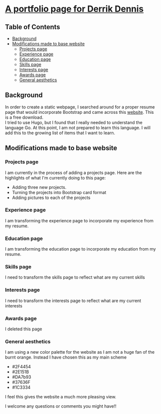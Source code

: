  # [A portfolio page for Derrik Dennis](https://derrikdennis.github.io)  <!-- omit in toc -->


## Table of Contents <!-- omit in toc -->

- [Background](#background)
- [Modifications made to base website](#modifications-made-to-base-website)
  - [Projects page](#projects-page)
  - [Experience page](#experience-page)
  - [Education page](#education-page)
  - [Skills page](#skills-page)
  - [Interests page](#interests-page)
  - [Awards page](#awards-page)
  - [General aesthetics](#general-aesthetics)

 ## Background

In order to create a static webpage, I searched around for a proper resume page that would incorporate Bootstrap 
and came across this [website](https://startbootstrap.com/themes/resume/).  This is a free download.  
I tried to use Hugo, but I found that I really needed to understand the language Go.  At this point, I am not prepared to learn this language.
I will add this to the growing list of items that I want to learn.

## Modifications made to base website

### Projects page

I am currently in the process of adding a projects page.  Here are the highlights of what I'm currently doing to this page:

 - Adding three new projects.
 - Turning the projects into Bootstrap card format
 - Adding pictures to each of the projects

### Experience page

I am transforming the experience page to incorporate my experience from my resume.

### Education page

I am transforming the education page to incorporate my education from my resume.

### Skills page

I need to transform the skills page to reflect what are my current skills

### Interests page

I need to transform the interests page to reflect what are my current interests


### Awards page

I deleted this page

### General aesthetics

I am using a new color palette for the website as I am not a huge fan of the burnt orange.  Instead I have chosen this as my main scheme

- #2F4454
- #2E151B
- #DA7b93
- #37636F
- #1C3334

I feel this gives the website a much more pleasing view.

I welcome any questions or comments you might have!!

